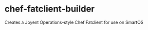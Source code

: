 chef-fatclient-builder
======================

Creates a Joyent Operations-style Chef Fatclient for use on SmartOS
